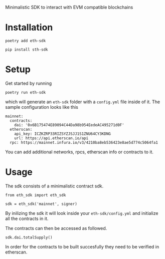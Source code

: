 Minimalistic SDK to interact with EVM compatible blockchains

# Installation

```
poetry add eth-sdk

pip install sth-sdk
```

# Setup

Get started by running

```
poetry run eth-sdk
```

which will generate an `eth-sdk` folder with a `config.yml` file inside of it. The sample configuration looks like this

```
mainnet:
  contracts:
    dai: '0x6B175474E89094C44Da98b954EedeAC495271d0F'
  etherscan:
    api_key: ICZKZRP33RIZSYZJSJJ1S1ZNU64CY3KDNG
    url: https://api.etherscan.io/api
  rpc: https://mainnet.infura.io/v3/4210ba8eb536423e8ae5d774c5064fa1
```

You can add additional networks, rpcs, etherscan info or contracts to it.


# Usage

The sdk consists of a minimalistic contract sdk.

```
from eth_sdk import eth_sdk

sdk = eth_sdk('mainnet', signer)
```

By inilizing the sdk it will look inside your `eth-sdk/config.yml` and initialize all the contracts in it. 

The contracts can then be accessed as followed.

```
sdk.dai.totalSupply()
```

In order for the contracts to be built succesfully they need to be verified in etherscan.